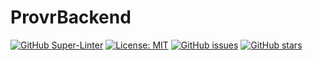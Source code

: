 # ProvrBackend

[![GitHub Super-Linter](https://github.com/ProVR-Norway/ProvrBackend/workflows/Lint%20Code%20Base/badge.svg)](https://github.com/marketplace/actions/super-linter) [![License: MIT](https://img.shields.io/badge/License-MIT-yellow.svg)](https://opensource.org/licenses/MIT)
[![GitHub issues](https://img.shields.io/github/issues/ProVR-Norway/ProvrBackend.svg)](https://GitHub.com/Naereen/StrapDown.js/issues/)
[![GitHub stars](https://img.shields.io/github/stars/ProVR-Norway/ProvrBackend.svg?style=social&label=Star&maxAge=2592000)](https://GitHub.com/Naereen/StrapDown.js/stargazers/) 
